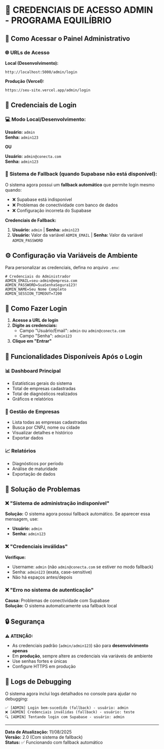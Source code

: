 # 🔐 CREDENCIAIS DE ACESSO ADMIN - PROGRAMA EQUILÍBRIO

## 📍 Como Acessar o Painel Administrativo

### 🌐 URLs de Acesso

**Local (Desenvolvimento):**
```
http://localhost:5000/admin/login
```

**Produção (Vercel):**
```
https://seu-site.vercel.app/admin/login
```

## 🔑 Credenciais de Login

### 💻 **Modo Local/Desenvolvimento:**

**Usuário:** `admin`  
**Senha:** `admin123`

**OU**

**Usuário:** `admin@conecta.com`  
**Senha:** `admin123`

### 🚀 **Sistema de Fallback (quando Supabase não está disponível):**

O sistema agora possui um **fallback automático** que permite login mesmo quando:
- ❌ Supabase está indisponível
- ❌ Problemas de conectividade com banco de dados
- ❌ Configuração incorreta do Supabase

**Credenciais de Fallback:**
1. **Usuário:** `admin` | **Senha:** `admin123`
2. **Usuário:** Valor da variável `ADMIN_EMAIL` | **Senha:** Valor da variável `ADMIN_PASSWORD`

## ⚙️ Configuração via Variáveis de Ambiente

Para personalizar as credenciais, defina no arquivo `.env`:

```env
# Credenciais do Administrador
ADMIN_EMAIL=seu-admin@empresa.com
ADMIN_PASSWORD=SuaSenhaSegura123!
ADMIN_NAME=Seu Nome Completo
ADMIN_SESSION_TIMEOUT=7200
```

## 🔧 Como Fazer Login

1. **Acesse a URL de login**
2. **Digite as credenciais:**
   - Campo "Usuário/Email": `admin` ou `admin@conecta.com`
   - Campo "Senha": `admin123`
3. **Clique em "Entrar"**

## 🎯 Funcionalidades Disponíveis Após o Login

### 📊 Dashboard Principal
- Estatísticas gerais do sistema
- Total de empresas cadastradas
- Total de diagnósticos realizados
- Gráficos e relatórios

### 🏢 Gestão de Empresas
- Lista todas as empresas cadastradas
- Busca por CNPJ, nome ou cidade
- Visualizar detalhes e histórico
- Exportar dados

### 📈 Relatórios
- Diagnósticos por período
- Análise de maturidade
- Exportação de dados

## 🚨 Solução de Problemas

### ❌ "Sistema de administração indisponível"

**Solução:** O sistema agora possui fallback automático. Se aparecer essa mensagem, use:
- **Usuário:** `admin`
- **Senha:** `admin123`

### ❌ "Credenciais inválidas"

**Verifique:**
- Username: `admin` (não `admin@conecta.com` se estiver no modo fallback)
- Senha: `admin123` (exata, case-sensitive)
- Não há espaços antes/depois

### ❌ "Erro no sistema de autenticação"

**Causa:** Problemas de conectividade com Supabase  
**Solução:** O sistema automaticamente usa fallback local

## 🔒 Segurança

⚠️ **ATENÇÃO:** 
- As credenciais padrão (`admin/admin123`) são para **desenvolvimento apenas**
- Em **produção**, sempre altere as credenciais via variáveis de ambiente
- Use senhas fortes e únicas
- Configure HTTPS em produção

## 📝 Logs de Debugging

O sistema agora inclui logs detalhados no console para ajudar no debugging:

```
✅ [ADMIN] Login bem-sucedido (fallback) - usuário: admin
❌ [ADMIN] Credenciais inválidas (fallback) - usuário: teste
🔍 [ADMIN] Tentando login com Supabase - usuário: admin
```

---

**Data de Atualização:** 11/08/2025  
**Versão:** 2.0 (Com sistema de fallback)  
**Status:** ✅ Funcionando com fallback automático

